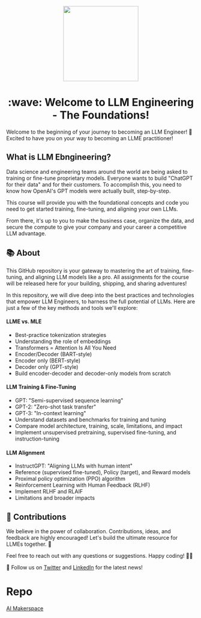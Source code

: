 <p align = "center" draggable=”false” ><img src="https://github.com/AI-Maker-Space/LLM-Dev-101/assets/37101144/d1343317-fa2f-41e1-8af1-1dbb18399719" 
     width="200px"
     height="auto"/>
</p>


<h1 align="center" id="heading">:wave: Welcome to LLM Engineering - The Foundations!</h1>

Welcome to the beginning of your journey to becoming an LLM Engineer! 🎉 Excited to have you on your way to becoming an LLME practitioner! 

## What is LLM Ebngineering?

Data science and engineering teams around the world are being asked to training or fine-tune proprietary models. Everyone wants to build "ChatGPT for their data" and for their customers. To accomplish this, you need to know how OpenAI's GPT models were actually built, step-by-step.

This course will provide you with the foundational concepts and code you need to get started training, fine-tuning, and aligning your own LLMs.

From there, it's up to you to make the business case, organize the data, and secure the compute to give your company and your career a competitive LLM advantage.

## 📚 About

This GitHub repository is your gateway to mastering the art of training, fine-tuning, and aligning LLM models like a pro. All assignments for the course will be released here for your building, shipping, and sharing adventures!

In this repository, we will dive deep into the best practices and technologies that empower LLM Engineers, to harness the full potential of LLMs. Here are just a few of the key methods and tools we'll explore:

#### LLME vs. MLE
- Best-practice tokenization strategies
- Understanding the role of embeddings
- Transformers = Attention Is All You Need
- Encoder/Decoder (BART-style)
- Encoder only (BERT-style)
- Decoder only (GPT-style)
- Build encoder-decoder and decoder-only models from scratch

#### LLM Training & Fine-Tuning
- GPT: "Semi-supervised sequence learning"
- GPT-2: "Zero-shot task transfer"
- GPT-3: "In-context learning"
- Understand datasets and benchmarks for training and tuning
- Compare model architecture, training, scale, limitations, and impact
- Implement unsupervised pretraining, supervised fine-tuning, and instruction-tuning

#### LLM Alignment
- InstructGPT: "Aligning LLMs with human intent"
- Reference (supervised fine-tuned), Policy (target), and Reward models
- Proximal policy optimization (PPO) algorithm
- Reinforcement Learning with Human Feedback (RLHF)
- Implement RLHF and RLAIF
- Limitations and broader impacts

## 🙏 Contributions

We believe in the power of collaboration. Contributions, ideas, and feedback are highly encouraged! Let's build the ultimate resource for LLMEs together. 🤝

Feel free to reach out with any questions or suggestions. Happy coding! 🚀🔮

👤 Follow us on [Twitter](https://twitter.com/AIMakerspace) and [LinkedIn](https://www.linkedin.com/company/ai-maker-space) for the latest news!

# Repo

[AI Makerspace](https://github.com/AI-Maker-Space/LLM-Engineering-The-Foundations-Cohort-1)

